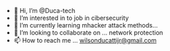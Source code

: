 - 👋 Hi, I’m @Duca-tech
- 👀 I’m interested in to job in cibersecurity 
- 🌱 I’m currently learning mhacker attack methods...
- 💞️ I’m looking to collaborate on ... network protection
- 📫 How to reach me ... wilsonducattijr@gmail.com

<!---
Duca-tech/Duca-tech is a ✨ special ✨ repository because its `README.md` (this file) appears on your GitHub profile.
You can click the Preview link to take a look at your changes.
--->
